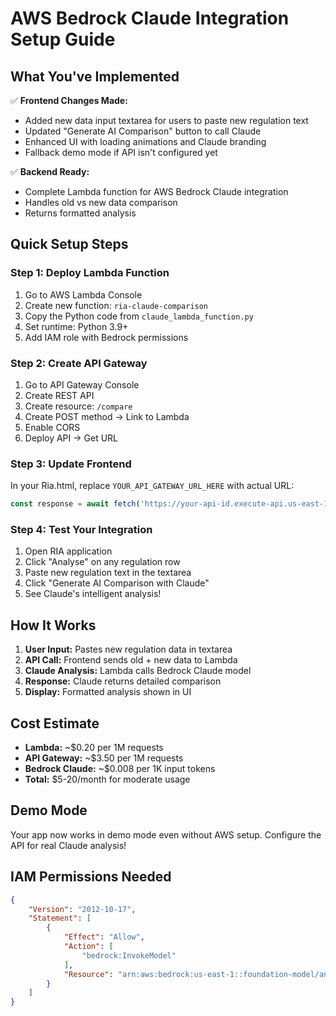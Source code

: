 # AWS Bedrock Claude Integration Setup Guide

## What You've Implemented

✅ **Frontend Changes Made:**
- Added new data input textarea for users to paste new regulation text
- Updated "Generate AI Comparison" button to call Claude
- Enhanced UI with loading animations and Claude branding
- Fallback demo mode if API isn't configured yet

✅ **Backend Ready:**
- Complete Lambda function for AWS Bedrock Claude integration
- Handles old vs new data comparison
- Returns formatted analysis

## Quick Setup Steps

### Step 1: Deploy Lambda Function
1. Go to AWS Lambda Console
2. Create new function: `ria-claude-comparison`
3. Copy the Python code from `claude_lambda_function.py`
4. Set runtime: Python 3.9+
5. Add IAM role with Bedrock permissions

### Step 2: Create API Gateway
1. Go to API Gateway Console
2. Create REST API
3. Create resource: `/compare`
4. Create POST method → Link to Lambda
5. Enable CORS
6. Deploy API → Get URL

### Step 3: Update Frontend
In your Ria.html, replace `YOUR_API_GATEWAY_URL_HERE` with actual URL:
```javascript
const response = await fetch('https://your-api-id.execute-api.us-east-1.amazonaws.com/prod/compare', {
```

### Step 4: Test Your Integration
1. Open RIA application
2. Click "Analyse" on any regulation row
3. Paste new regulation text in the textarea
4. Click "Generate AI Comparison with Claude"
5. See Claude's intelligent analysis!

## How It Works

1. **User Input:** Pastes new regulation data in textarea
2. **API Call:** Frontend sends old + new data to Lambda
3. **Claude Analysis:** Lambda calls Bedrock Claude model
4. **Response:** Claude returns detailed comparison
5. **Display:** Formatted analysis shown in UI

## Cost Estimate
- **Lambda:** ~$0.20 per 1M requests
- **API Gateway:** ~$3.50 per 1M requests  
- **Bedrock Claude:** ~$0.008 per 1K input tokens
- **Total:** $5-20/month for moderate usage

## Demo Mode
Your app now works in demo mode even without AWS setup. Configure the API for real Claude analysis!

## IAM Permissions Needed
```json
{
    "Version": "2012-10-17",
    "Statement": [
        {
            "Effect": "Allow",
            "Action": [
                "bedrock:InvokeModel"
            ],
            "Resource": "arn:aws:bedrock:us-east-1::foundation-model/anthropic.claude-*"
        }
    ]
}
```
